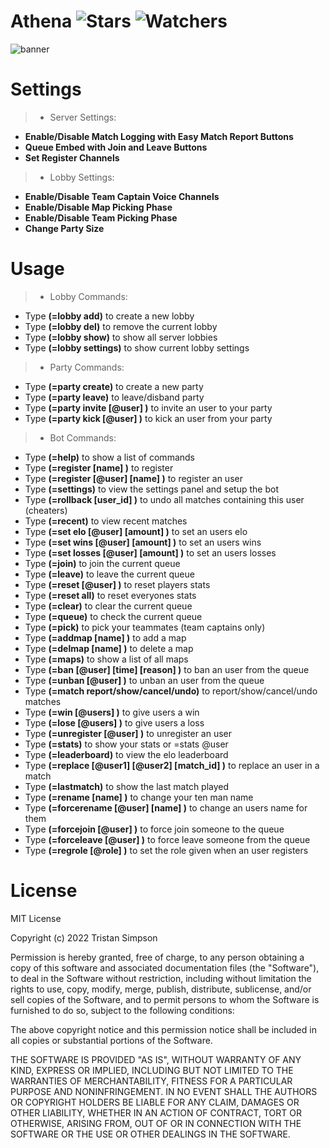 # Athena ![Stars](https://img.shields.io/github/stars/realTristan/Athena?color=brightgreen) ![Watchers](https://img.shields.io/github/watchers/realTristan/Athena?label=Watchers)
![banner](https://user-images.githubusercontent.com/75189508/225046146-52c0302a-5e23-4a26-b0ef-06f3515bb78f.png)

# Settings

> - Server Settings:
- **Enable/Disable Match Logging with Easy Match Report Buttons**
- **Queue Embed with Join and Leave Buttons**
- **Set Register Channels**

> - Lobby Settings:
- **Enable/Disable Team Captain Voice Channels**
- **Enable/Disable Map Picking Phase**
- **Enable/Disable Team Picking Phase**
- **Change Party Size**
 
# Usage

> - Lobby Commands:
- Type **(=lobby add)** to create a new lobby
- Type **(=lobby del)** to remove the current lobby
- Type **(=lobby show)** to show all server lobbies
- Type **(=lobby settings)** to show current lobby settings

> - Party Commands:
- Type **(=party create)** to create a new party
- Type **(=party leave)** to leave/disband party
- Type **(=party invite [@user] )** to invite an user to your party
- Type **(=party kick [@user] )** to kick an user from your party

> - Bot Commands:
- Type **(=help)** to show a list of commands
- Type **(=register [name] )** to register
- Type **(=register [@user] [name] )** to register an user
- Type **(=settings)** to view the settings panel and setup the bot
- Type **(=rollback [user_id] )** to undo all matches containing this user (cheaters)
- Type **(=recent)** to view recent matches
- Type **(=set elo [@user] [amount] )** to set an users elo
- Type **(=set wins [@user] [amount] )** to set an users wins
- Type **(=set losses [@user] [amount] )** to set an users losses
- Type **(=join)** to join the current queue
- Type **(=leave)** to leave the current queue
- Type **(=reset [@user] )** to reset players stats
- Type **(=reset all)** to reset everyones stats
- Type **(=clear)** to clear the current queue
- Type **(=queue)** to check the current queue
- Type **(=pick)** to pick your teammates (team captains only)
- Type **(=addmap [name] )** to add a map
- Type **(=delmap [name] )** to delete a map
- Type **(=maps)** to show a list of all maps
- Type **(=ban [@user] [time] [reason] )** to ban an user from the queue
- Type **(=unban [@user] )** to unban an user from the queue
- Type **(=match report/show/cancel/undo)** to report/show/cancel/undo matches
- Type **(=win [@users] )** to give users a win
- Type **(=lose [@users] )** to give users a loss
- Type **(=unregister [@user] )** to unregister an user
- Type **(=stats)** to show your stats or =stats @user
- Type **(=leaderboard)** to view the elo leaderboard
- Type **(=replace [@user1] [@user2] [match_id] )** to replace an user in a match
- Type **(=lastmatch)** to show the last match played
- Type **(=rename [name] )** to change your ten man name
- Type **(=forcerename [@user] [name] )** to change an users name for them
- Type **(=forcejoin [@user] )** to force join someone to the queue
- Type **(=forceleave [@user] )** to force leave someone from the queue
- Type **(=regrole [@role] )** to set the role given when an user registers 

# License
MIT License

Copyright (c) 2022 Tristan Simpson

Permission is hereby granted, free of charge, to any person obtaining a copy of this software and associated documentation files (the "Software"), to deal in the Software without restriction, including without limitation the rights to use, copy, modify, merge, publish, distribute, sublicense, and/or sell copies of the Software, and to permit persons to whom the Software is furnished to do so, subject to the following conditions:

The above copyright notice and this permission notice shall be included in all copies or substantial portions of the Software.

THE SOFTWARE IS PROVIDED "AS IS", WITHOUT WARRANTY OF ANY KIND, EXPRESS OR IMPLIED, INCLUDING BUT NOT LIMITED TO THE WARRANTIES OF MERCHANTABILITY, FITNESS FOR A PARTICULAR PURPOSE AND NONINFRINGEMENT. IN NO EVENT SHALL THE AUTHORS OR COPYRIGHT HOLDERS BE LIABLE FOR ANY CLAIM, DAMAGES OR OTHER LIABILITY, WHETHER IN AN ACTION OF CONTRACT, TORT OR OTHERWISE, ARISING FROM, OUT OF OR IN CONNECTION WITH THE SOFTWARE OR THE USE OR OTHER DEALINGS IN THE SOFTWARE.
